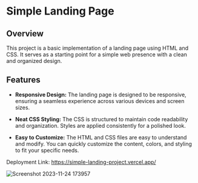# Simple Landing Page

## Overview

This project is a basic implementation of a landing page using HTML and CSS. It serves as a starting point for a simple web presence with a clean and organized design.

## Features

- **Responsive Design:** The landing page is designed to be responsive, ensuring a seamless experience across various devices and screen sizes.

- **Neat CSS Styling:** The CSS is structured to maintain code readability and organization. Styles are applied consistently for a polished look.

- **Easy to Customize:** The HTML and CSS files are easy to understand and modify. You can quickly customize the content, colors, and styling to fit your specific needs.


Deployment Link: https://simple-landing-project.vercel.app/

![Screenshot 2023-11-24 173957](https://github.com/Surajk7725/Landing_Page/assets/114910241/26731d40-1f1e-4d65-9ff0-865d11581c93)



